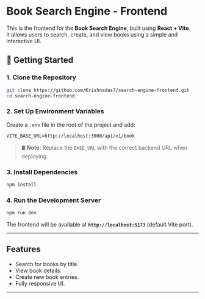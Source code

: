 # Book Search Engine - Frontend

This is the frontend for the **Book Search Engine**, built using **React + Vite**.  
It allows users to search, create, and view books using a simple and interactive UI.

## 🚀 Getting Started

### **1. Clone the Repository**
```sh
git clone https://github.com/Krishnadas7/search-engine-frontend.git
cd search-engine-frontend
```

### **2. Set Up Environment Variables**
Create a `.env` file in the root of the project and add:

```
VITE_BASE_URL=http://localhost:3000/api/v1/book
```

> 🛢️ **Note:** Replace the `BASE_URL` with the correct backend URL when deploying.

### **3. Install Dependencies**
```sh
npm install
```

### **4. Run the Development Server**
```sh
npm run dev
```

The frontend will be available at **`http://localhost:5173`** (default Vite port).

---

##  Features
- Search for books by title.
- View book details.
- Create new book entries.
- Fully responsive UI.

---

